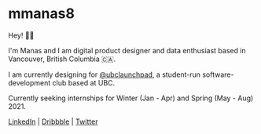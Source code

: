 # mmanas8
Hey! 🤙🏽 

I'm Manas and I am digital product designer and data enthusiast based in Vancouver, British Columbia 🇨🇦.


I am currently designing for [@ubclaunchpad](https://ubclaunchpad.com), a student-run software-development club based at UBC.

Currently seeking internships for Winter (Jan - Apr) and Spring (May - Aug) 2021.


[LinkedIn](www.linkedin.com/in/mridul-manas) | [Dribbble](www.dribbble.com/xmanasy) | [Twitter](www.twitter.com/xmanasy)
